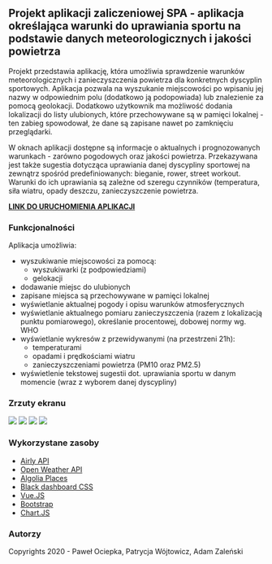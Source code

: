 ## Projekt aplikacji zaliczeniowej SPA - aplikacja określająca warunki do uprawiania sportu na podstawie danych meteorologicznych i jakości powietrza

Projekt przedstawia aplikację, która umożliwia sprawdzenie warunków meteorologicznych i zanieczyszczenia powietrza dla konkretnych dyscyplin sportowych. Aplikacja pozwala na wyszukanie miejscowości po wpisaniu jej nazwy w odpowiednim polu (dodatkowo ją podopowiada) lub znalezienie za pomocą geolokacji. Dodatkowo użytkownik ma możliwość dodania lokalizacji do listy ulubionych, które przechowywane są w pamięci lokalnej - ten zabieg spowodował, że dane są zapisane nawet po zamknięciu przeglądarki. 

W oknach aplikacji dostępne są informacje o aktualnych i prognozowanych warunkach - zarówno pogodowych oraz jakości powietrza. Przekazywana jest także sugestia dotycząca uprawiania danej dyscypliny sportowej na zewnątrz spośród predefiniowanych: bieganie, rower, street workout. Warunki do ich uprawiania są zależne od szeregu czynników (temperatura, siła wiatru, opady deszczu, zanieczyszczenie powietrza.

<b><a href="http://wizard.uek.krakow.pl/~s200821/">LINK DO URUCHOMIENIA APLIKACJI</a></b>

### Funkcjonalności

Aplikacja umożliwia:
- wyszukiwanie miejscowości za pomocą:
  - wyszukiwarki (z podpowiedziami)
  - gelokacji
- dodawanie miejsc do ulubionych
- zapisane miejsca są przechowywane w pamięci lokalnej
- wyświetlanie aktualnej pogody i opisu warunków atmosferycznych
- wyświetlanie aktualnego pomiaru zanieczyszczenia (razem z lokalizacją punktu pomiarowego), określanie procentowej, dobowej normy wg. WHO
- wyświetlanie wykresów z przewidywanymi (na przestrzeni 21h):
  - temperaturami 
  - opadami i prędkościami wiatru
  - zanieczyszczeniami powietrza (PM10 oraz PM2.5)
- wyświetlenie tekstowej sugestii dot. uprawiania sportu w danym momencie (wraz z wyborem danej dyscypliny)


### Zrzuty ekranu

<img src="http://wizard.uek.krakow.pl/~s200821/rest/zdj_spa/1.png">
<img src="http://wizard.uek.krakow.pl/~s200821/rest/zdj_spa/3.png">
<img src="http://wizard.uek.krakow.pl/~s200821/rest/zdj_spa/2.png">
<img src="http://wizard.uek.krakow.pl/~s200821/rest/zdj_spa/5.png">

### Wykorzystane zasoby
<ul>
<li><a href="https://airly.eu/">Airly API</a></li>
<li><a href="https://openweathermap.org">Open Weather API</a></li>
<li><a href="https://community.algolia.com/places/">Algolia Places</a></li>
<li><a href="https://www.creative-tim.com/product/black-dashboard?_ga=2.149079679.858118941.1588541061-234568719.1584548384">Black dashboard CSS</a></li>
<li><a href="https://vuejs.org/">Vue.JS</a></li>
<li><a href="https://getbootstrap.com/">Bootstrap</a></li>
<li><a href="https://www.chartjs.org">Chart.JS</a></li>
</ul>


### Autorzy
Copyrights 2020 - Paweł Ociepka, Patrycja Wójtowicz, Adam Zaleński

